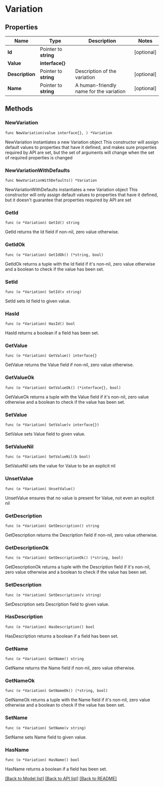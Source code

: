 # Variation

## Properties

Name | Type | Description | Notes
------------ | ------------- | ------------- | -------------
**Id** | Pointer to **string** |  | [optional] 
**Value** | **interface{}** |  | 
**Description** | Pointer to **string** | Description of the variation | [optional] 
**Name** | Pointer to **string** | A human-friendly name for the variation | [optional] 

## Methods

### NewVariation

`func NewVariation(value interface{}, ) *Variation`

NewVariation instantiates a new Variation object
This constructor will assign default values to properties that have it defined,
and makes sure properties required by API are set, but the set of arguments
will change when the set of required properties is changed

### NewVariationWithDefaults

`func NewVariationWithDefaults() *Variation`

NewVariationWithDefaults instantiates a new Variation object
This constructor will only assign default values to properties that have it defined,
but it doesn't guarantee that properties required by API are set

### GetId

`func (o *Variation) GetId() string`

GetId returns the Id field if non-nil, zero value otherwise.

### GetIdOk

`func (o *Variation) GetIdOk() (*string, bool)`

GetIdOk returns a tuple with the Id field if it's non-nil, zero value otherwise
and a boolean to check if the value has been set.

### SetId

`func (o *Variation) SetId(v string)`

SetId sets Id field to given value.

### HasId

`func (o *Variation) HasId() bool`

HasId returns a boolean if a field has been set.

### GetValue

`func (o *Variation) GetValue() interface{}`

GetValue returns the Value field if non-nil, zero value otherwise.

### GetValueOk

`func (o *Variation) GetValueOk() (*interface{}, bool)`

GetValueOk returns a tuple with the Value field if it's non-nil, zero value otherwise
and a boolean to check if the value has been set.

### SetValue

`func (o *Variation) SetValue(v interface{})`

SetValue sets Value field to given value.


### SetValueNil

`func (o *Variation) SetValueNil(b bool)`

 SetValueNil sets the value for Value to be an explicit nil

### UnsetValue
`func (o *Variation) UnsetValue()`

UnsetValue ensures that no value is present for Value, not even an explicit nil
### GetDescription

`func (o *Variation) GetDescription() string`

GetDescription returns the Description field if non-nil, zero value otherwise.

### GetDescriptionOk

`func (o *Variation) GetDescriptionOk() (*string, bool)`

GetDescriptionOk returns a tuple with the Description field if it's non-nil, zero value otherwise
and a boolean to check if the value has been set.

### SetDescription

`func (o *Variation) SetDescription(v string)`

SetDescription sets Description field to given value.

### HasDescription

`func (o *Variation) HasDescription() bool`

HasDescription returns a boolean if a field has been set.

### GetName

`func (o *Variation) GetName() string`

GetName returns the Name field if non-nil, zero value otherwise.

### GetNameOk

`func (o *Variation) GetNameOk() (*string, bool)`

GetNameOk returns a tuple with the Name field if it's non-nil, zero value otherwise
and a boolean to check if the value has been set.

### SetName

`func (o *Variation) SetName(v string)`

SetName sets Name field to given value.

### HasName

`func (o *Variation) HasName() bool`

HasName returns a boolean if a field has been set.


[[Back to Model list]](../README.md#documentation-for-models) [[Back to API list]](../README.md#documentation-for-api-endpoints) [[Back to README]](../README.md)


